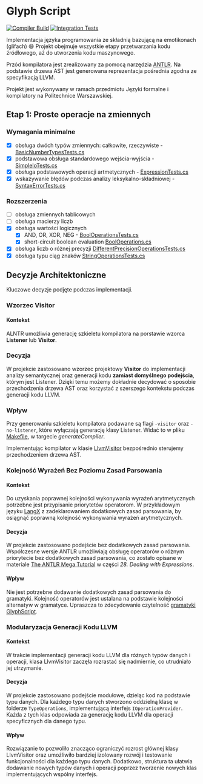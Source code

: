 # Glyph Script

[![Compiler Build](https://github.com/christopher-dabrowski/GlyphScript/actions/workflows/compiler-build.yml/badge.svg)](https://github.com/christopher-dabrowski/GlyphScript/actions/workflows/compiler-build.yml)
[![Integration Tests](https://github.com/christopher-dabrowski/GlyphScript/actions/workflows/integration-tests.yml/badge.svg)](https://github.com/christopher-dabrowski/GlyphScript/actions/workflows/integration-tests.yml)

Implementacja języka programowania ze składnią bazującą na emotikonach (glifach) :smile:
Projekt obejmuje wszystkie etapy przetwarzania kodu źródłowego, aż do utworzenia kodu maszynowego.

Przód kompilatora jest zrealizowany za pomocą narzędzia [ANTLR](https://www.antlr.org/).
Na podstawie drzewa AST jest generowana reprezentacja pośrednia zgodna ze specyfikacją LLVM.

Projekt jest wykonywany w ramach przedmiotu Języki formalne i kompilatory na Politechnice Warszawskiej.

## Etap 1: Proste operacje na zmiennych

### Wymagania minimalne

- [x] obsługa dwóch typów zmiennych: całkowite, rzeczywiste - [BasicNumberTypesTests.cs](GlyphScriptCompiler.IntegrationTests/BasicNumberTypesTests.cs)
- [x] podstawowa obsługa standardowego wejścia-wyjścia - [SimpleIoTests.cs](GlyphScriptCompiler.IntegrationTests/SimpleIoTests.cs)
- [x] obsługa podstawowych operacji artmetycznych - [ExpressionTests.cs](GlyphScriptCompiler.IntegrationTests/ExpressionTests.cs)
- [x] wskazywanie błędów podczas analizy leksykalno-składniowej - [SyntaxErrorTests.cs](GlyphScriptCompiler.IntegrationTests/SyntaxErrorTests.cs)

### Rozszerzenia

- [ ] obsługa zmiennych tablicowych
- [ ] obsługa macierzy liczb
- [x] obsługa wartości logicznych
  - [x] AND, OR, XOR, NEG - [BoolOperationsTests.cs](GlyphScriptCompiler.IntegrationTests/BoolOperationsTests.cs)
  - [x] short-circuit boolean evaluation [BoolOperations.cs](GlyphScriptCompiler/TypeOperations/BoolOperations.cs)
- [x] obsługa liczb o różnej precyzji [DifferentPrecisionOperationsTests.cs](GlyphScriptCompiler.IntegrationTests/DifferentPrecisionOperationsTests.cs)
- [x] obsługa typu ciąg znaków [StringOperationsTests.cs](GlyphScriptCompiler.IntegrationTests/StringOperationsTests.cs)

## Decyzje Architektoniczne

Kluczowe decyzje podjęte podczas implementacji.

### Wzorzec Visitor

#### Kontekst

ALNTR umożliwia generację szkieletu kompilatora na porstawie wzorca **Listener** lub **Visitor**.

### Decyzja

W projekcie zastosowano wzorzec projektowy **Visitor** do implementacji analizy semantycznej oraz generacji kodu **zamiast domyślnego podejścia**, którym jest Listener.
Dzięki temu możemy dokładnie decydować o sposobie przechodzenia drzewa AST oraz korzystać z szerszego kontekstu podczas generacji kodu LLVM.

### Wpływ

Przy generowaniu szkieletu kompilatora podawane są flagi `-visitor` oraz `-no-listener`, które wyłączają generację klasy Listener.
Widać to w pliku [Makefile](Makefile), w targecie _generateCompiler_.

Implementując kompilator w klasie [LlvmVisitor](GlyphScriptCompiler/LlvmVisitor.cs) bezpośrednio sterujemy przechodzeniem drzewa AST.

### Kolejność Wyrażeń Bez Poziomu Zasad Parsowania

#### Kontekst

Do uzyskania poprawnej kolejności wykonywania wyrażeń arytmetycznych potrzebne jest przypisanie priorytetów operatorom.
W przykładowym języku [LangX](https://github.com/sawickib/LangX/blob/main/realcalc/LangX.g4) z zadeklarowaniem dodatkowych zasad parsowania, by osiągnąć poprawną kolejność wykonywania wyrażeń arytmetycznych.

#### Decyzja

W projekcie zastosowano podejście bez dodatkowych zasad parsowania.
Współczesne wersje ANTLR umożliwiają obsługę operatorów o różnym priorytecie bez dodatkowych zasad parsowania, co zostało opisane w materiale [The ANTLR Mega Tutorial](https://tomassetti.me/antlr-mega-tutorial/#chapter52) w części _28. Dealing with Expressions_.

#### Wpływ

Nie jest potrzebne dodawanie dodatkowych zasad parsowania do gramatyki.
Kolejność operatorów jest ustalana na podstawie kolejności alternatyw w gramatyce.
Upraszcza to zdecydowanie czytelność [gramatyki GlyphScript](GlyphScript.g4).

### Modularyzacja Generacji Kodu LLVM

#### Kontekst

W trakcie implementacji generacji kodu LLVM dla różnych typów danych i operacji, klasa LlvmVisitor zaczęła rozrastać się nadmiernie, co utrudniało jej utrzymanie.

#### Decyzja

W projekcie zastosowano podejście modułowe, dzieląc kod na podstawie typu danych. Dla każdego typu danych stworzono oddzielną klasę w folderze `TypeOperations`, implementującą interfejs `IOperationProvider`. Każda z tych klas odpowiada za generację kodu LLVM dla operacji specyficznych dla danego typu.

#### Wpływ

Rozwiązanie to pozwoliło znacząco ograniczyć rozrost głównej klasy LlvmVisitor oraz umożliwiło bardziej izolowany rozwój i testowanie funkcjonalności dla każdego typu danych. Dodatkowo, struktura ta ułatwia dodawanie nowych typów danych i operacji poprzez tworzenie nowych klas implementujących wspólny interfejs.
